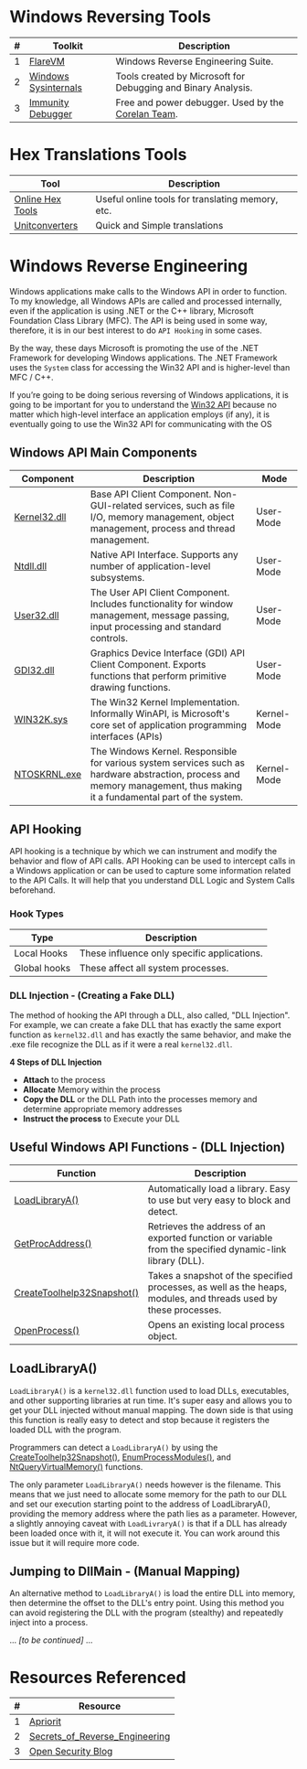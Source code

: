 # Windows Reversing Tools
| # | Toolkit | Description |
| --- | --- | --- |
| 1 | [FlareVM](https://github.com/fireeye/flare-vm) | Windows Reverse Engineering Suite. |
| 2 | [Windows Sysinternals](https://docs.microsoft.com/en-us/sysinternals/) | Tools created by Microsoft for Debugging and Binary Analysis. |
| 3 | [Immunity Debugger](https://www.immunityinc.com/products/debugger/) | Free and power debugger.  Used by the [Corelan Team](https://www.corelan.be/index.php/about-us/about-corelan-team/). |

# Hex Translations Tools
| Tool | Description |
| --- | --- |
| [Online Hex Tools](https://onlinehextools.com/) | Useful online tools for translating memory, etc. |
| [Unitconverters](https://www.unitconverters.net/numbers/base-10-to-base-8.htm) | Quick and Simple translations |

# Windows Reverse Engineering
Windows applications make calls to the Windows API in order to function.  To my knowledge, all Windows APIs are called and processed internally, even if the application is using .NET or the C++ library, Microsoft Foundation Class Library (MFC).  The API is being used in some way, therefore, it is in our best interest to do `API Hooking` in some cases. 

By the way, these days Microsoft is promoting the use of the .NET Framework for developing Windows applications. The .NET Framework uses the `System` class for accessing the Win32 API and is higher-level than MFC / C++.

If you’re going to be doing serious reversing of Windows applications, it is going to be important for you to understand the [Win32 API](https://docs.microsoft.com/en-us/windows/win32/apiindex/windows-api-list) because no matter which high-level interface an application employs (if any), it is eventually going to use the Win32 API for communicating with the OS

## Windows API Main Components
| Component | Description | Mode |
| --- | --- | --- |
| [Kernel32.dll](https://en.wikipedia.org/wiki/Microsoft_Windows_library_files#KERNEL32.DLL) | Base API Client Component. Non-GUI-related services, such as file I/O, memory management, object management, process and thread management. | User-Mode |
| [Ntdll.dll](https://en.wikipedia.org/wiki/Microsoft_Windows_library_files#NTDLL.DLL) | Native API Interface. Supports any number of application-level subsystems. | User-Mode |
| [User32.dll](https://en.wikipedia.org/wiki/Microsoft_Windows_library_files#USER32.DLL) | The User API Client Component. Includes functionality for window management, message passing, input processing and standard controls. | User-Mode |
| [GDI32.dll](https://en.wikipedia.org/wiki/Microsoft_Windows_library_files#GDI32.DLL) | Graphics Device Interface (GDI) API Client Component. Exports functions that perform primitive drawing functions. | User-Mode |
| [WIN32K.sys](https://en.wikipedia.org/wiki/Windows_API) | The Win32 Kernel Implementation.  Informally WinAPI, is Microsoft's core set of application programming interfaces (APIs) | Kernel-Mode |
| [NTOSKRNL.exe](https://en.wikipedia.org/wiki/Ntoskrnl.exe) | The Windows Kernel. Responsible for various system services such as hardware abstraction, process and memory management, thus making it a fundamental part of the system. | Kernel-Mode |


## API Hooking
API hooking is a technique by which we can instrument and modify the behavior and flow of API calls. API Hooking can be used to intercept calls in a Windows application or can be used to capture some information related to the API Calls.  It will help that you understand DLL Logic and System Calls beforehand.

### Hook Types
| Type | Description |
| --- | --- |
| Local Hooks | These influence only specific applications. |
| Global hooks | These affect all system processes. |

### DLL Injection - (Creating a Fake DLL)
The method of hooking the API through a DLL, also called, "DLL Injection".  For example, we can create a fake DLL that has exactly the same export function as `kernel32.dll` and has exactly the same behavior, and make the .exe file recognize the DLL as if it were a real `kernel32.dll`.

**4 Steps of DLL Injection**
  - **Attach** to the process
  - **Allocate** Memory within the process
  - **Copy the DLL** or the DLL Path into the processes memory and determine appropriate memory addresses
  - **Instruct the process** to Execute your DLL

## Useful Windows API Functions - (DLL Injection)
| Function | Description |
| --- | --- |
| [LoadLibraryA()](https://docs.microsoft.com/en-us/windows/win32/api/libloaderapi/nf-libloaderapi-loadlibrarya) | Automatically load a library.  Easy to use but very easy to block and detect. |
| [GetProcAddress()](https://docs.microsoft.com/en-us/windows/win32/api/libloaderapi/nf-libloaderapi-getprocaddress) | Retrieves the address of an exported function or variable from the specified dynamic-link library (DLL). |
| [CreateToolhelp32Snapshot()](https://docs.microsoft.com/en-us/windows/win32/api/tlhelp32/nf-tlhelp32-createtoolhelp32snapshot) | Takes a snapshot of the specified processes, as well as the heaps, modules, and threads used by these processes. |
| [OpenProcess()](https://docs.microsoft.com/en-us/windows/win32/api/processthreadsapi/nf-processthreadsapi-openprocess) | Opens an existing local process object. |

## LoadLibraryA()
`LoadLibraryA()` is a `kernel32.dll` function used to load DLLs, executables, and other supporting libraries at run time.  It's super easy and allows you to get your DLL injected without manual mapping.  The down side is that using this function is really easy to detect and stop because it registers the loaded DLL with the program.

Programmers can detect a `LoadLibraryA()` by using the [CreateToolhelp32Snapshot()](https://docs.microsoft.com/en-us/windows/win32/api/tlhelp32/nf-tlhelp32-createtoolhelp32snapshot), [EnumProcessModules()](https://docs.microsoft.com/en-us/windows/win32/api/psapi/nf-psapi-enumprocessmodules), and [NtQueryVirtualMemory()](https://docs.microsoft.com/en-us/windows-hardware/drivers/ddi/ntifs/nf-ntifs-ntqueryvirtualmemory) functions.

The only parameter `LoadLibraryA()` needs however is the filename.  This means that we just need to allocate some memory for the path to our DLL and set our execution starting point to the address of LoadLibraryA(), providing the memory address where the path lies as a parameter. However, a slightly annoying caveat with `LoadLivraryA()` is that if a DLL has already been loaded once with it, it will not execute it. You can work around this issue but it will require more code.

## Jumping to DllMain - (Manual Mapping)
An alternative method to `LoadLibraryA()` is load the entire DLL into memory, then determine the offset to the DLL's entry point. Using this method you can avoid registering the DLL with the program (stealthy) and repeatedly inject into a process.

... *[to be continued]* ...


# Resources Referenced
| # | Resource |
| --- | --- |
| 1 | [Apriorit](https://www.apriorit.com/dev-blog/160-apihooks) |
| 2 | [Secrets_of_Reverse_Engineering](https://www.foo.be/cours/dess-20122013/b/Eldad_Eilam-Reversing__Secrets_of_Reverse_Engineering-Wiley(2005).pdf) |
| 3 | [Open Security Blog](http://blog.opensecurityresearch.com/2013/01/windows-dll-injection-basics.html) |
